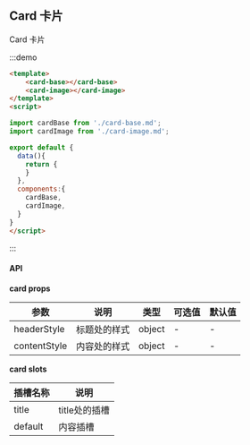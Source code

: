## Card 卡片

Card 卡片

:::demo 
```html
<template>
    <card-base></card-base>
    <card-image></card-image>
</template>
<script>

import cardBase from './card-base.md';
import cardImage from './card-image.md';

export default {
  data(){
    return {
    }
  },
  components:{
    cardBase,
    cardImage,
  }
}
</script>
```
:::



#### API

**card props**

| 参数      | 说明          | 类型      | 可选值                           | 默认值  |
|---------- |-------------- |---------- |--------------------------------  |-------- |
| headerStyle | 标题处的样式 | object | - | - |
| contentStyle | 内容处的样式 | object | - | - |

**card slots**

| 插槽名称 | 说明 |
|---------- |-------- |
| title | title处的插槽 |
| default | 内容插槽 |



